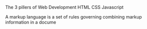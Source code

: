 The 3 pillers of Web Development
HTML
CSS
Javascript

A markup language is a set of rules governing combining markup information in a docume
